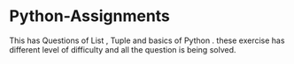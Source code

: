 # Python-Assignments
This has Questions of List , Tuple and basics of Python . these exercise has different level of difficulty and  all the question is being solved.
